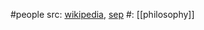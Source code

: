 #people 
src: [wikipedia](https://en.wikipedia.org/wiki/Elisabeth_of_the_Palatinate), [sep](https://plato.stanford.edu/entries/elisabeth-bohemia/) 
#: [[philosophy]] 

